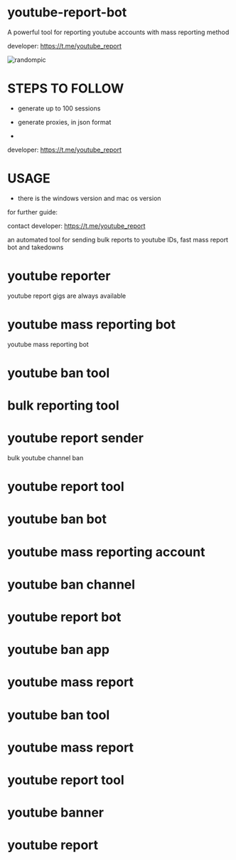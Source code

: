  # youtube-report-bot
A powerful tool for reporting youtube accounts with mass reporting method

developer:  https://t.me/youtube_report

![randompic](https://github.com/user-attachments/assets/a67ab1db-8810-4ccf-ac04-6739b37c6a97)

# STEPS TO FOLLOW
- generate up to 100 sessions

- generate proxies, in json format
- 
developer:  https://t.me/youtube_report

# USAGE
- there is the windows version and mac os version

for further guide:

contact developer:  https://t.me/youtube_report

an automated tool for sending bulk reports to youtube IDs, fast mass report bot and takedowns

# youtube reporter
youtube report gigs are always available
# youtube mass reporting bot
youtube mass reporting  bot
# youtube ban tool
# bulk reporting tool
# youtube report sender
bulk youtube channel ban
# youtube report tool
# youtube ban bot
# youtube mass reporting account
# youtube ban channel
# youtube report bot
# youtube ban app
# youtube mass report
# youtube ban tool
# youtube mass report
# youtube report tool
# youtube banner
# youtube report 
